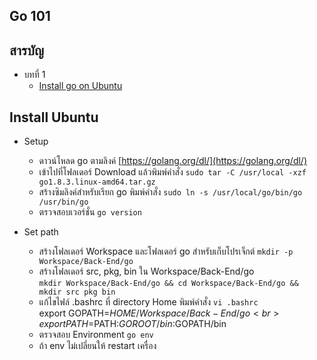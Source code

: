 ## Go 101

## สารบัญ
- บทที่ 1 
  - [Install go on Ubuntu](#install-ubuntu)

## Install Ubuntu
 * Setup
   * ดาวน์โหลด go ตามลิงค์ [https://golang.org/dl/](https://golang.org/dl/)
   * เข้าไปที่โฟลเดอร์ Download แล้วพิมพ์คำสั่ง
     `sudo tar -C /usr/local -xzf go1.8.3.linux-amd64.tar.gz`
   * สร้างซิมลิงค์สำหรับเรียก go พิมพ์คำสั่ง
     `sudo ln -s /usr/local/go/bin/go /usr/bin/go`
   * ตรวจสอบเวอร์ชั่น `go version`

 * Set path
   * สร้างโฟลเดอร์ Workspace และโฟลเดอร์ go สำหรับเก็บโปรเจ็กต์
     `mkdir -p Workspace/Back-End/go`
   * สร้างโฟลเดอร์ src, pkg, bin ใน Workspace/Back-End/go<br>
    `mkdir Workspace/Back-End/go && cd Workspace/Back-End/go && mkdir src pkg bin` 
   * แก้ไขไฟล์ .bashrc ที่ directory Home พิมพ์คำสั่ง
     `vi .bashrc`<br>
     export GOPATH=$HOME/Workspace/Back-End/go<br>
     export PATH=$PATH:$GOROOT/bin:$GOPATH/bin
   * ตรวจสอบ Environment `go env`
   * ถ้า env ไม่เปลี่ยนให้ restart เครื่อง
